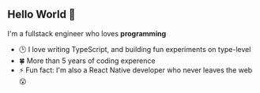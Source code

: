## Hello World 👋
I'm a fullstack engineer who loves **programming** 

- 🕑 I love writing TypeScript, and building fun experiments on type-level
- 🍀 More than 5 years of coding experence
-  ⚡ Fun fact: I'm also a React Native developer who never leaves the web 😮
